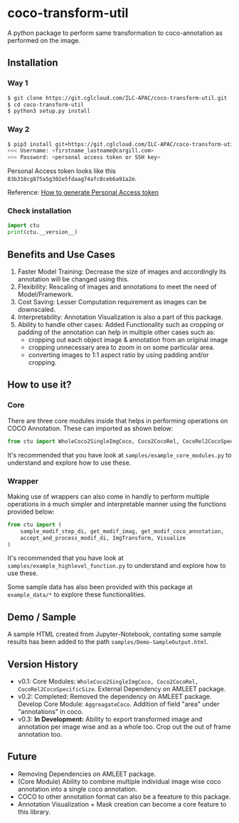 # coco-transform-util
A python package to perform same transformation to coco-annotation as performed on the image.


## Installation

### Way 1
```bash
$ git clone https://git.cglcloud.com/ILC-APAC/coco-transform-util.git
$ cd coco-transform-util
$ python3 setup.py install
```

### Way 2
```bash
$ pip3 install git+https://git.cglcloud.com/ILC-APAC/coco-transform-util.git
<<< Username: <firstname_lastname@cargill.com>
<<< Password: <personal access token or SSH key>
```
Personal Access token looks like this `83b318cg875a5g302e5fdaag74afc8ceb6a91a2e`.

Reference: [How to generate Personal Access token](https://docs.github.com/en/github/authenticating-to-github/keeping-your-account-and-data-secure/creating-a-personal-access-token)

### Check installation
```python
import ctu
print(ctu.__version__)
```


## Benefits and Use Cases

1. Faster Model Training: Decrease the size of images and accordingly its annotation will be changed using this.  
2. Flexibility: Rescaling of images and annotations to meet the need of Model/Framework.  
3. Cost Saving: Lesser Computation requirement as images can be downscaled.  
4. Interpretability: Annotation Visualization is also a part of this package.  
5. Ability to handle other cases: Added Functionality such as cropping or padding of the annotation can help in multiple other cases such as:
    - cropping out each object image & annotation from an original image
    - cropping unnecessary area to zoom in on some particular area.
    - converting images to 1:1 aspect ratio by using padding and/or cropping.
  
  
## How to use it?
  
### Core
There are three core modules inside that helps in performing operations on COCO Annotation. These can imported as shown below:  
```python
from ctu import WholeCoco2SingleImgCoco, Coco2CocoRel, CocoRel2CocoSpecificSize  
```  
It's recommended that you have look at `samples/example_core_modules.py` to understand and explore how to use these.
  
### Wrapper
Making use of wrappers can also come in handly to perform multiple operations in a much simpler and interpretable manner using the functions provided below:  
```python
from ctu import (
    sample_modif_step_di, get_modif_imag, get_modif_coco_annotation, 
    accept_and_process_modif_di, ImgTransform, Visualize
)
```
It's recommended that you have look at `samples/example_highlevel_function.py` to understand and explore how to use these. 
  
  
Some sample data has also been provided with this package at `example_data/*` to explore these functionalities.  
  
  
## Demo / Sample

A sample HTML created from Jupyter-Notebook, contating some sample results has been added to the path `samples/Demo-SampleOutput.html`.  
  
  
## Version History

- v0.1: Core Modules: `WholeCoco2SingleImgCoco, Coco2CocoRel, CocoRel2CocoSpecificSize`. External Dependency on AMLEET package.
- v0.2: Completed: Removed the dependency on AMLEET package. Develop Core Module: `AggreagateCoco`. Addition of field "area" under "annotations" in coco.
- v0.3: **In Development:** Ability to export transformed image and annotation per image wise and as a whole too. Crop out the out of frame annotation too.

  
## Future  
- Removing Dependencies on AMLEET package.
- (Core Module) Ability to combine multiple individual image wise coco annotation into a single coco annotation.
- COCO to other annotation format can also be a feeature to this package.
- Annotation Visualization + Mask creation can become a core feature to this library.
